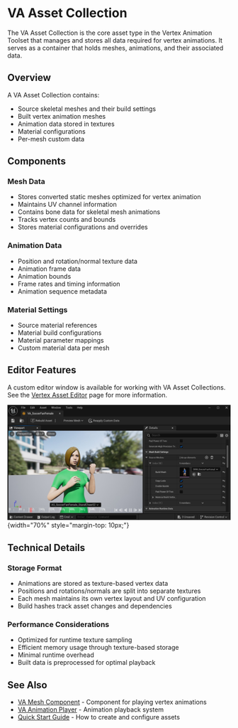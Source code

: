 # VA Asset Collection

The VA Asset Collection is the core asset type in the Vertex Animation Toolset that manages and stores all data required for vertex animations. It serves as a container that holds meshes, animations, and their associated data.



## Overview

A VA Asset Collection contains:

- Source skeletal meshes and their build settings
- Built vertex animation meshes
- Animation data stored in textures
- Material configurations
- Per-mesh custom data

## Components

### Mesh Data
- Stores converted static meshes optimized for vertex animation
- Maintains UV channel information
- Contains bone data for skeletal mesh animations
- Tracks vertex counts and bounds
- Stores material configurations and overrides

### Animation Data
- Position and rotation/normal texture data
- Animation frame data
- Animation bounds
- Frame rates and timing information
- Animation sequence metadata

### Material Settings
- Source material references
- Material build configurations
- Material parameter mappings
- Custom material data per mesh

## Editor Features

A custom editor window is available for working with VA Asset Collections. See the [Vertex Asset Editor](asset-editor.md) page for more information.

![VA Asset Collection](assets/vacollect_01.jpg){width="70%" style="margin-top: 10px;"}

## Technical Details

### Storage Format
- Animations are stored as texture-based vertex data
- Positions and rotations/normals are split into separate textures
- Each mesh maintains its own vertex layout and UV configuration
- Build hashes track asset changes and dependencies

### Performance Considerations
- Optimized for runtime texture sampling
- Efficient memory usage through texture-based storage
- Minimal runtime overhead
- Built data is preprocessed for optimal playback

## See Also
- [VA Mesh Component](vertex-anim-mesh-component.md) - Component for playing vertex animations
- [VA Animation Player](va-animation-player.md) - Animation playback system
- [Quick Start Guide](quick-start.md) - How to create and configure assets
